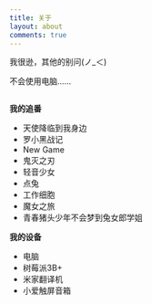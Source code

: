 ```yaml
---
title: 关于
layout: about
comments: true
---
```

我很逊，其他的别问(ノ_＜)

不会使用电脑……

![]()

**我的追番**

* 天使降临到我身边
* 罗小黑战记
* New Game
* 鬼灭之刃
* 轻音少女
* 点兔[](https://www.bilibili.com/bangumi/play/ss34230/)[](https://www.bilibili.com/bangumi/play/ss34230/)
* 工作细胞
* 魔女之旅
* 青春猪头少年不会梦到兔女郎学姐

**我的设备**

* 电脑
* 树莓派3B+
* 米家翻译机
* 小爱触屏音箱